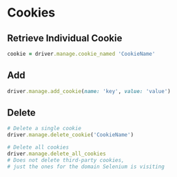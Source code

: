 # Cookies

## Retrieve Individual Cookie

```ruby
cookie = driver.manage.cookie_named 'CookieName'
```

## Add
```ruby
driver.manage.add_cookie(name: 'key', value: 'value')
```

## Delete

```ruby
# Delete a single cookie
driver.manage.delete_cookie('CookieName')

# Delete all cookies
driver.manage.delete_all_cookies
# Does not delete third-party cookies,
# just the ones for the domain Selenium is visiting
```
